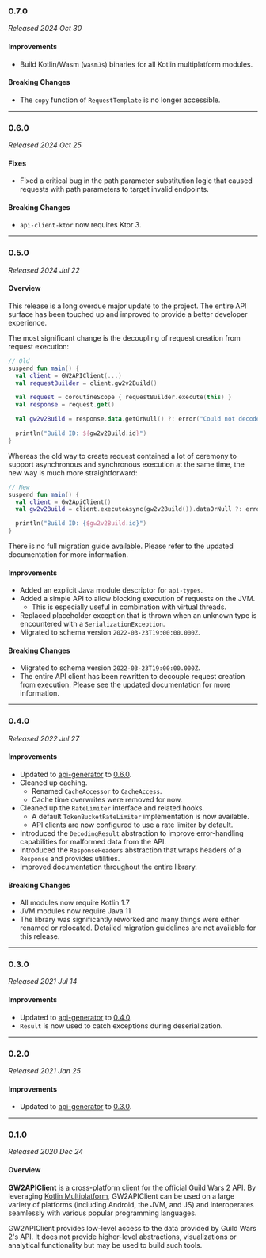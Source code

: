 ### 0.7.0

_Released 2024 Oct 30_

#### Improvements

- Build Kotlin/Wasm (`wasmJs`) binaries for all Kotlin multiplatform modules.

#### Breaking Changes

- The `copy` function of `RequestTemplate` is no longer accessible.


---

### 0.6.0

_Released 2024 Oct 25_

#### Fixes

- Fixed a critical bug in the path parameter substitution logic that caused
  requests with path parameters to target invalid endpoints.

#### Breaking Changes

- `api-client-ktor` now requires Ktor 3.


---

### 0.5.0

_Released 2024 Jul 22_

#### Overview

This release is a long overdue major update to the project. The entire API
surface has been touched up and improved to provide a better developer
experience.

The most significant change is the decoupling of request creation from request
execution:

```kotlin
// Old
suspend fun main() {
  val client = GW2APIClient(...)
  val requestBuilder = client.gw2v2Build()

  val request = coroutineScope { requestBuilder.execute(this) }
  val response = request.get()

  val gw2v2Build = response.data.getOrNull() ?: error("Could not decode request")

  println("Build ID: ${gw2v2Build.id}")
}
```

Whereas the old way to create request contained a lot of ceremony to support
asynchronous and synchronous execution at the same time, the new way is much
more straightforward:

```kotlin
// New
suspend fun main() {
  val client = Gw2ApiClient()
  val gw2v2Build = client.executeAsync(gw2v2Build()).dataOrNull ?: error("Failed to fetch build ID.")

  println("Build ID: {$gw2v2Build.id}")
}
```

There is no full migration guide available. Please refer to the updated
documentation for more information.

#### Improvements

- Added an explicit Java module descriptor for `api-types`.
- Added a simple API to allow blocking execution of requests on the JVM.
  - This is especially useful in combination with virtual threads.
- Replaced placeholder exception that is thrown when an unknown type is
  encountered with a `SerializationException`.
- Migrated to schema version `2022-03-23T19:00:00.000Z`.

#### Breaking Changes

- Migrated to schema version `2022-03-23T19:00:00.000Z`.
- The entire API client has been rewritten to decouple request creation from
  execution. Please see the updated documentation for more information.


---

### 0.4.0

_Released 2022 Jul 27_

#### Improvements

- Updated to [api-generator](https://github.com/GW2ToolBelt/api-generator) to [0.6.0](https://github.com/GW2ToolBelt/api-generator/releases/tag/v0.6.0).
- Cleaned up caching.
    - Renamed `CacheAccessor` to `CacheAccess`.
    - Cache time overwrites were removed for now.
- Cleaned up the `RateLimiter` interface and related hooks.
    - A default `TokenBucketRateLimiter` implementation is now available.
    - API clients are now configured to use a rate limiter by default.
- Introduced the `DecodingResult` abstraction to improve error-handling
  capabilities for malformed data from the API.
- Introduced the `ResponseHeaders` abstraction that wraps headers of a
  `Response` and provides utilities.
- Improved documentation throughout the entire library.

#### Breaking Changes

- All modules now require Kotlin 1.7
- JVM modules now require Java 11
- The library was significantly reworked and many things were either renamed or
  relocated. Detailed migration guidelines are not available for this release.


---

### 0.3.0

_Released 2021 Jul 14_

#### Improvements

- Updated to [api-generator](https://github.com/GW2ToolBelt/api-generator) to [0.4.0](https://github.com/GW2ToolBelt/api-generator/releases/tag/v0.4.0).
- `Result` is now used to catch exceptions during deserialization.


---

### 0.2.0

_Released 2021 Jan 25_

#### Improvements

- Updated to [api-generator](https://github.com/GW2ToolBelt/api-generator) to [0.3.0](https://github.com/GW2ToolBelt/api-generator/releases/tag/v0.3.0).


---

### 0.1.0

_Released 2020 Dec 24_

#### Overview

**GW2APIClient** is a cross-platform client for the official Guild Wars 2 API.
By leveraging [Kotlin Multiplatform](https://kotlinlang.org/docs/reference/multiplatform.html),
GW2APIClient can be used on a large variety of platforms (including Android, the
JVM, and JS) and interoperates seamlessly with various popular programming
languages.

GW2APIClient provides low-level access to the data provided by Guild Wars 2's
API. It does not provide higher-level abstractions, visualizations or analytical
functionality but may be used to build such tools.